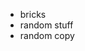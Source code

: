 <html>
<body>
<div>
<ul>
<li>bricks</li>
<li>random stuff</li>
<li>random copy</li>
</ul>
</div>
</body>
</html>